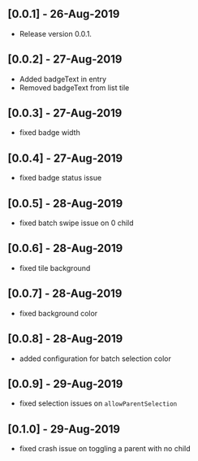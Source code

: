 ## [0.0.1] - 26-Aug-2019
* Release version 0.0.1.

## [0.0.2] - 27-Aug-2019
* Added badgeText in entry
* Removed badgeText from list tile

## [0.0.3] - 27-Aug-2019
* fixed badge width

## [0.0.4] - 27-Aug-2019
* fixed badge status issue

## [0.0.5] - 28-Aug-2019
* fixed batch swipe issue on 0 child

## [0.0.6] - 28-Aug-2019
* fixed tile background

## [0.0.7] - 28-Aug-2019
* fixed background color

## [0.0.8] - 28-Aug-2019
* added configuration for batch selection color

## [0.0.9] - 29-Aug-2019
* fixed selection issues on `allowParentSelection`

## [0.1.0] - 29-Aug-2019
* fixed crash issue on toggling a parent with no child
